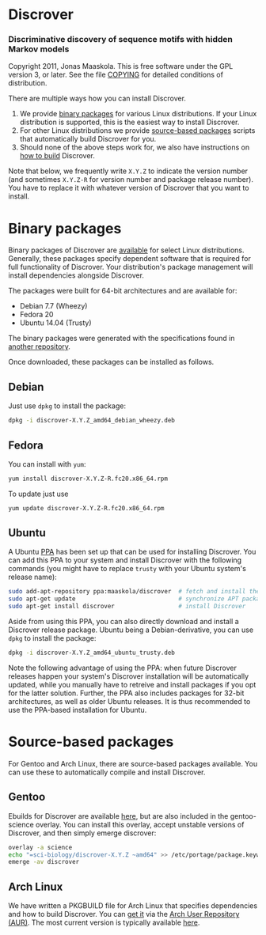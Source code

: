 # Discrover
### Discriminative discovery of sequence motifs with hidden Markov models

Copyright 2011, Jonas Maaskola.
This is free software under the GPL version 3, or later.
See the file [COPYING](COPYING) for detailed conditions of distribution.

There are multiple ways how you can install Discrover.

1. We provide [binary packages](#binary-packages) for various Linux distributions.
   If your Linux distribution is supported, this is the easiest way to install Discrover.
2. For other Linux distributions we provide [source-based packages](#source-based-packages) scripts that automatically build Discrover for you.
3. Should none of the above steps work for, we also have instructions on [how to build](BUILDING.md) Discrover.

Note that below, we frequently write ``X.Y.Z`` to indicate the version number (and sometimes ``X.Y.Z-R`` for version number and package release number).
You have to replace it with whatever version of Discrover that you want to install.

# Binary packages
Binary packages of Discrover are [available](https://github.com/maaskola/discrover/releases) for select Linux distributions.
Generally, these packages specify dependent software that is required for full functionality of Discrover.
Your distribution's package management  will install dependencies alongside Discrover.

The packages were built for 64-bit architectures and are available for:

* Debian 7.7 (Wheezy)
* Fedora 20
* Ubuntu 14.04 (Trusty)

The binary packages were generated with the specifications found in [another repository](https://github.com/maaskola/discrover-packages).

Once downloaded, these packages can be installed as follows.

## Debian

Just use ``dpkg`` to install the package:

```sh
dpkg -i discrover-X.Y.Z_amd64_debian_wheezy.deb
```

## Fedora

You can install with ``yum``:

```sh
yum install discrover-X.Y.Z-R.fc20.x86_64.rpm
```

To update just use

```sh
yum update discrover-X.Y.Z-R.fc20.x86_64.rpm
```

## Ubuntu

A Ubuntu [PPA](https://launchpad.net/~maaskola/+archive/ubuntu/discrover) has been set up that can be used for installing Discrover.
You can add this PPA to your system and install Discrover with the following commands (you might have to replace `trusty` with your Ubuntu system's release name):

```sh
sudo add-apt-repository ppa:maaskola/discrover  # fetch and install the PPA's key.
sudo apt-get update                             # synchronize APT package list
sudo apt-get install discrover                  # install Discrover
```

Aside from using this PPA, you can also directly download and install a Discrover release package.
Ubuntu being a Debian-derivative, you can use ``dpkg`` to install the package:

```sh
dpkg -i discrover-X.Y.Z_amd64_ubuntu_trusty.deb
```

Note the following advantage of using the PPA: when future Discrover releases happen your system's Discrover installation will be automatically updated, while you manually have to retreive and install packages if you opt for the latter solution.
Further, the PPA also includes packages for 32-bit architectures, as well as older Ubuntu releases.
It is thus recommended to use the PPA-based installation for Ubuntu.


# Source-based packages
For Gentoo and Arch Linux, there are source-based packages available.
You can use these to automatically compile and install Discrover.

## Gentoo

Ebuilds for Discrover are available [here](https://github.com/maaskola/discrover-packages/tree/master/gentoo/), but are also included in the gentoo-science overlay.
You can install this overlay, accept unstable versions of Discrover, and then simply emerge discrover:

```sh
overlay -a science
echo "=sci-biology/discrover-X.Y.Z ~amd64" >> /etc/portage/package.keywords
emerge -av discrover
```

## Arch Linux

We have written a PKGBUILD file for Arch Linux that specifies dependencies and how to build Discrover.
You can [get it](https://aur.archlinux.org/packages/discrover/) via the [Arch User Repository (AUR)](https://aur.archlinux.org/).
The most current version is typically available [here](https://github.com/maaskola/discrover-packages/blob/master/arch/PKGBUILD).
